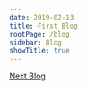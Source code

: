 ```yaml
---
date: 2019-02-13
title: First Blog
rootPage: /blog
sidebar: Blog
showTitle: true
---
```

[Next Blog](/blog/second-blog)
